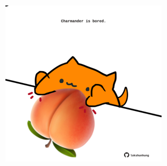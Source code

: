 <!-- built at 08/07/2022, 24:01:51 UTC -->
<p align="center">
  <img width="500" height="500" src="./ReadmeImage.svg">
</p>
